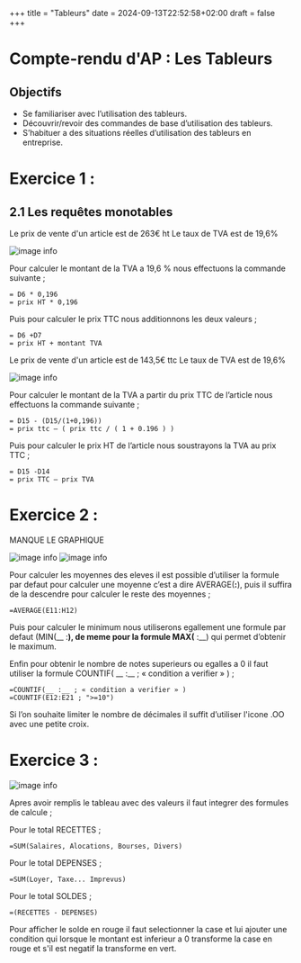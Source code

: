 +++
title = "Tableurs"
date = 2024-09-13T22:52:58+02:00
draft = false 
+++

# Compte-rendu d'AP : Les Tableurs

## Objectifs

- ­Se familiariser avec l’utilisation des tableurs.
- Découvrir/revoir des commandes de base d’utilisation des tableurs.
- S’habituer a des situations réelles d’utilisation des tableurs en entreprise.

# Exercice 1 :

## 2.1 Les requêtes monotables

Le prix de vente d'un article est de 263€ ht
Le taux de TVA est de 19,6%

![image info](/AP/tabl1.png)

Pour calculer le montant de la TVA a 19,6 % nous effectuons la commande suivante ; 
```
= D6 * 0,196
= prix HT * 0,196
```

Puis pour calculer le prix TTC nous additionnons les deux valeurs ;
```
= D6 +D7
= prix HT + montant TVA
```

Le prix de vente d'un article est de 143,5€ ttc
Le taux de TVA est de 19,6%

![image info](/AP/tabl2.png)

Pour calculer le montant de la TVA a partir du prix TTC de l’article nous effectuons la commande suivante ;
```
= D15 - (D15/(1+0,196))
= prix ttc – ( prix ttc / ( 1 + 0.196 ) )
```

Puis pour calculer le prix HT de l’article nous soustrayons la TVA au prix TTC ; 
```
= D15 -D14
= prix TTC – prix TVA
```

# Exercice 2 :

MANQUE LE GRAPHIQUE

![image info](/AP/tabl3.png)
![image info](/AP/tabl4.png)

Pour calculer les moyennes des eleves il est possible d’utiliser la formule par defaut pour calculer une moyenne c’est a dire AVERAGE(__:__), puis il suffira de la descendre pour calculer le reste des moyennes ;

```
=AVERAGE(E11:H12)
```

Puis pour calculer le minimum nous utiliserons egallement une formule par defaut (MIN(__ :__), de meme pour la formule MAX(__ :__) qui permet d’obtenir le maximum. 

Enfin pour obtenir le nombre de notes superieurs ou egalles a 0 il faut utiliser la formule COUNTIF( __ :__ ; « condition a verifier » ) ;
```
=COUNTIF(__ :__ ; « condition a verifier » )
=COUNTIF(E12:E21 ; ">=10")
```
Si l’on souhaite limiter le nombre de décimales il suffit d’utiliser l'icone .OO avec une petite croix.

# Exercice 3 :

![image info](/AP/tabl5.png)

Apres avoir remplis le tableau avec des valeurs il faut integrer des formules de calcule ;

Pour le total RECETTES ; 
```
=SUM(Salaires, Alocations, Bourses, Divers)
```

Pour le total DEPENSES ;
```
=SUM(Loyer, Taxe... Imprevus)
```

Pour le total SOLDES ;
```
=(RECETTES - DEPENSES)
```

Pour afficher le solde en rouge il faut selectionner la case et lui ajouter une condition qui lorsque le montant est inferieur a 0 transforme la case en rouge et s'il est negatif la transforme en vert.


